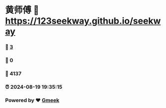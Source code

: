 # 黄师傅 :link: https://123seekway.github.io/seekway 
### :page_facing_up: [3](https://123seekway.github.io/seekway/tag.html) 
### :speech_balloon: 0 
### :hibiscus: 4137 
### :alarm_clock: 2024-08-19 19:35:15 
### Powered by :heart: [Gmeek](https://github.com/Meekdai/Gmeek)
